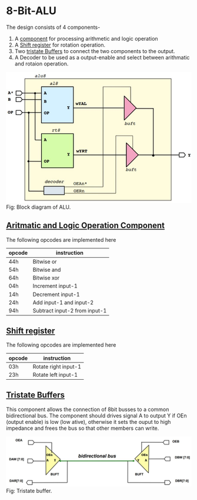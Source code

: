 # 8-Bit-ALU
The design consists of 4 components-
1. A [component](https://github.com/sudipbarua/8-Bit-ALU/blob/master/al8.vhd) for processing arithmetic and logic operation
2. A [Shift register](https://github.com/sudipbarua/8-Bit-ALU/blob/master/rt8.vhd) for rotation operation.
3. Two [tristate Buffers](https://github.com/sudipbarua/8-Bit-ALU/blob/master/buffer.vhd) to connect the two components to the output.
4. A Decoder to be used as a output-enable and select between arithmatic and rotaion operation.

![ALU-8](https://github.com/sudipbarua/8-Bit-ALU/blob/master/ALU.JPG)
      Fig: Block diagram of ALU.

## [Aritmatic and Logic Operation Component](https://github.com/sudipbarua/8-Bit-ALU/blob/master/al8.vhd)
The following opcodes are implemented here

|opcode| instruction |
|------|-------------|
| 44h  | Bitwise or  |
| 54h  | Bitwise and |
| 64h  | Bitwise xor |
| 04h  | Increment input-1|
| 14h  | Decrement input-1|
| 24h  | Add input-1 and input-2|
| 94h  | Subtract input-2 from input-1

## [Shift register](https://github.com/sudipbarua/8-Bit-ALU/blob/master/rt8.vhd)
The following opcodes are implemented here

|opcode| instruction |
|------|-------------|
| 03h  | Rotate right input-1| 
| 23h  | Rotate left input-1|

## [Tristate Buffers](https://github.com/sudipbarua/8-Bit-ALU/blob/master/buffer.vhd)
This component allows the connection of 8bit busses to a common bidirectional bus. The component should drives signal A to output Y if OEn (output enable)
is low (low ative), otherwise it sets the ouput to high impedance and frees the bus so that other members can write. 

![BUF8](https://github.com/sudipbarua/8-Bit-ALU/blob/master/BUF8.JPG)
      Fig: Tristate buffer.
